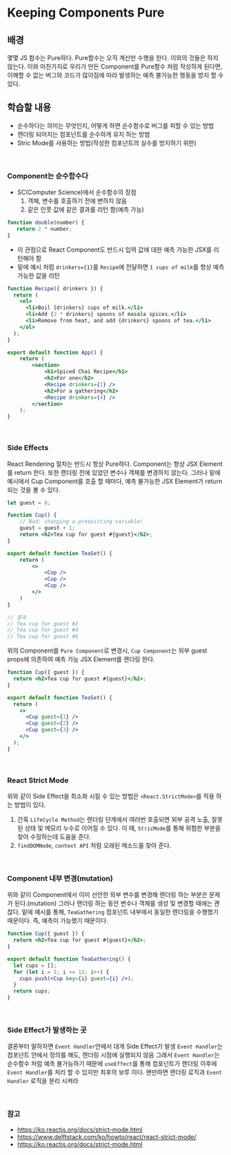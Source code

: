 # Keeping Components Pure

## 배경
몇몇 JS 함수는 Pure하다. Pure함수는 오직 계산만 수행을 한다. 이외의 것들은 하지 않는다.
이와 마찬가지로 우리가 만든 Component를 Pure함수 처럼 작성하게 된다면, 이해할 수 없는 버그와 코드가 많아짐에 따라 발생하는 예측 불가능한 행동을 방지 할 수 있다. 

## 학습할 내용
- 순수하다는 의미는 무엇인지, 어떻게 하면 순수함수로 버그를 피할 수 있는 방법
- 렌더링 되어지는 컴포넌트를 순수하게 유지 하는 방법
- Stric Mode를 사용하는 방법(작성한 컴포넌트의 실수를 방지하기 위한)

<br>

### Component는 순수함수다
- SC(Computer Science)에서 순수함수의 장점
    1. 객체, 변수를 호출하기 전에 변하지 않음
    2. 같은 인풋 값에 같은 결과를 리턴 함(예측 가능)
 ```js
function double(number) {
    return 2 * number;
}
```

- 이 관점으로 React Component도 반드시 입력 값에 대한 예측 가능한 JSX를 리턴해야 함
- 밑에 예시 처럼 `drinkers={1}`를 `Recipe`에 전달하면 `1 cups of milk`를 항상 예측가능한 값을 리턴
```jsx
function Recipe({ drinkers }) {
  return (
    <ol>    
      <li>Boil {drinkers} cups of milk.</li>
      <li>Add {2 * drinkers} spoons of masala spices.</li>
      <li>Remove from heat, and add {drinkers} spoons of tea.</li>
    </ol>
  );
}

export default function App() {
    return (
        <section>
            <h1>Spiced Chai Recipe</h1>
            <h2>For one</h2>
            <Recipe drinkers={1} />
            <h2>For a gathering</h2>
            <Recipe drinkers={4} />
        </section>
    );
}
```

<br>

### Side Effects
React Rendering 절차는 반드시 항상 Pure하다. Component는 항상 JSX Element를 return 한다.
또한 랜더링 전에 있었던 변수나 객체를 변경하지 않는다.
그러나 밑에 예시에서 Cup Component를 호출 할 때마다, 예측 불가능한 JSX Element가 return되는 것을 볼 수 있다.
```jsx
let guest = 0;

function Cup() {
    // Bad: changing a preexisting variable!
    guest = guest + 1;
    return <h2>Tea cup for guest #{guest}</h2>;
}

export default function TeaSet() {
    return (
        <>
            <Cup />
            <Cup />
            <Cup />
        </>
    )
}

// 결과
// Tea cup for guest #2
// Tea cup for guest #4
// Tea cup for guest #6
```
위의 Component를 `Pure Component`로 변경시, `Cup Component`는
외부 guest props에 의존하여 예측 가능 JSX Element를 랜더링 한다. 
```jsx
function Cup({ guest }) {
  return <h2>Tea cup for guest #{guest}</h2>;
}

export default function TeaSet() {
  return (
    <>
      <Cup guest={1} />
      <Cup guest={2} />
      <Cup guest={3} />
    </>
  );
}
```

<br>

### React Strict Mode
위와 같이 Side Effect을 최소화 시킬 수 있는 방법은 `<React.StrictMode>`를 적용 하는 방법이 있다.
1. 간혹 `LifeCycle Method`는 렌더링 단계에서 여러번 호출되면 외부 공격 노출, 잘못된 상태 및 메모리 누수로 이어질 수 있다. 이 때, `StricMode`를 통해 위험한 부분을 찾아 수정하는데 도움을 준다.
2. `findDOMNode`, `context API` 처럼 오래된 메소드를 찾아 준다.

<br>

### Component 내부 변경(mutation)
위와 같이 Component에서 이미 선언한 외부 변수를 변경해 랜더링 하는 부분은 문제가 된다.(mutation)
그러나 랜더링 하는 동안 변수나 객체를 생성 및 변경할 때에는 괜찮다. 밑에 예시를 통해, `TeaGathering` 컴포넌트 내부에서 동일한 렌더링을 수행했기 때문이다.
즉, 예측이 가능했기 때문이다.
```jsx
function Cup({ guest }) {
  return <h2>Tea cup for guest #{guest}</h2>;
}

export default function TeaGathering() {
  let cups = [];
  for (let i = 1; i <= 12; i++) {
    cups.push(<Cup key={i} guest={i} />);
  }
  return cups;
}
```

<br>

### Side Effect가 발생하는 곳
결론부터 말하자면 `Event Handler`안에서 대게 Side Effect가 발생
`Event Handler`는 컴포넌트 안에서 정의를 해도, 렌더링 시점에 실행되지 않음
그래서 `Event Handler`는 순수함수 처럼 예측 불가능하기 때문에 `useEffect`를 통해 컴포넌트가 랜더링 이후에 `Event Handler`를 처리 할 수 있지만 최후의 보루 이다.
왠만하면 랜더링 로직과 `Event Handler` 로직을 분리 시켜라

<br>

### 참고
- https://ko.reactjs.org/docs/strict-mode.html
- https://www.delftstack.com/ko/howto/react/react-strict-mode/
- https://ko.reactjs.org/docs/strict-mode.html
